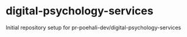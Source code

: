# digital-psychology-services

Initial repository setup for pr-poehali-dev/digital-psychology-services